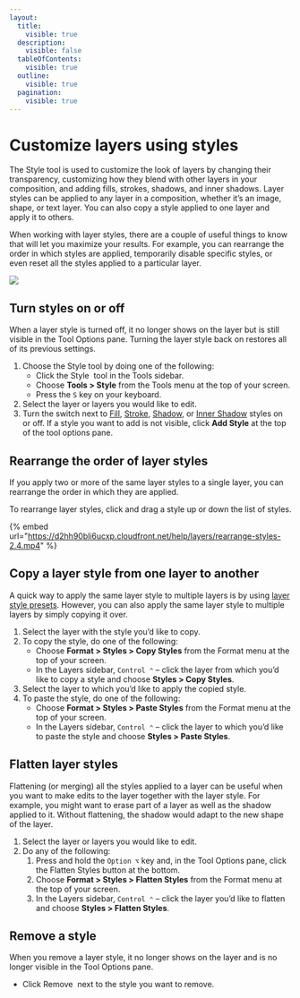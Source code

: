 ```yaml
---
layout:
  title:
    visible: true
  description:
    visible: false
  tableOfContents:
    visible: true
  outline:
    visible: true
  pagination:
    visible: true
---
```


# Customize layers using styles

The Style tool is used to customize the look of layers by changing their transparency, customizing how they blend with other layers in your composition, and adding fills, strokes, shadows, and inner shadows. Layer styles can be applied to any layer in a composition, whether it’s an image, shape, or text layer. You can also copy a style applied to one layer and apply it to others.

When working with layer styles, there are a couple of useful things to know that will let you maximize your results. For example, you can rearrange the order in which styles are applied, temporarily disable specific styles, or even reset all the styles applied to a particular layer.

![](https://help.pixelmator.com/pixelmator-pro/3.5/assets/English/1652430391000.png)

## Turn styles on or off

When a layer style is turned off, it no longer shows on the layer but is still visible in the Tool Options pane. Turning the layer style back on restores all of its previous settings.

1. Choose the Style tool by doing one of the following:
   * Click the Style <img src="https://help.pixelmator.com/pixelmator-pro/3.5/assets/English/1576511015000.png" alt="" data-size="line"> tool in the Tools sidebar.
   * Choose **Tools > Style** from the Tools menu at the top of your screen.
   * Press the `S` key on your keyboard.
2. Select the layer or layers you would like to edit.
3. Turn the switch next to [Fill](fill-a-layer-with-a-color-or-gradient.md), [Stroke](add-an-outline-around-a-layer.md), [Shadow](add-a-drop-shadow-to-a-layer.md), or [Inner Shadow](add-an-inner-shadow-to-a-layer.md) styles on or off. If a style you want to add is not visible, click **Add Style** at the top of the tool options pane.

## Rearrange the order of layer styles

If you apply two or more of the same layer styles to a single layer, you can rearrange the order in which they are applied.

To rearrange layer styles, click and drag a style up or down the list of styles.

{% embed url="https://d2hh90bli6ucxp.cloudfront.net/help/layers/rearrange-styles-2.4.mp4" %}

## Copy a layer style from one layer to another

A quick way to apply the same layer style to multiple layers is by using [layer style presets](layer-style-presets.md). However, you can also apply the same layer style to multiple layers by simply copying it over.

1. Select the layer with the style you’d like to copy.
2. To copy the style, do one of the following:
   * Choose **Format > Styles > Copy Styles** from the Format menu at the top of your screen.
   * In the Layers sidebar, `Control ⌃` – click the layer from which you’d like to copy a style and choose **Styles > Copy Styles**.
3. Select the layer to which you’d like to apply the copied style.
4. To paste the style, do one of the following:
   * Choose **Format > Styles > Paste Styles** from the Format menu at the top of your screen.
   * In the Layers sidebar, `Control ⌃` – click the layer to which you’d like to paste the style and choose **Styles > Paste Styles**.

## Flatten layer styles

Flattening (or merging) all the styles applied to a layer can be useful when you want to make edits to the layer together with the layer style. For example, you might want to erase part of a layer as well as the shadow applied to it. Without flattening, the shadow would adapt to the new shape of the layer.

1. Select the layer or layers you would like to edit.
2. Do any of the following:&#x20;
   1. Press and hold the `Option ⌥` key and, in the Tool Options pane, click the Flatten Styles button at the bottom.
   2. Choose **Format > Styles > Flatten Styles** from the Format menu at the top of your screen.
   3. In the Layers sidebar, `Control ⌃` – click the layer you’d like to flatten and choose **Styles > Flatten Styles**.

## Remove a style

When you remove a layer style, it no longer shows on the layer and is no longer visible in the Tool Options pane.

* Click Remove <img src="https://help.pixelmator.com/pixelmator-pro/3.5/assets/English/1604317638000.png" alt="" data-size="line"> next to the style you want to remove.

